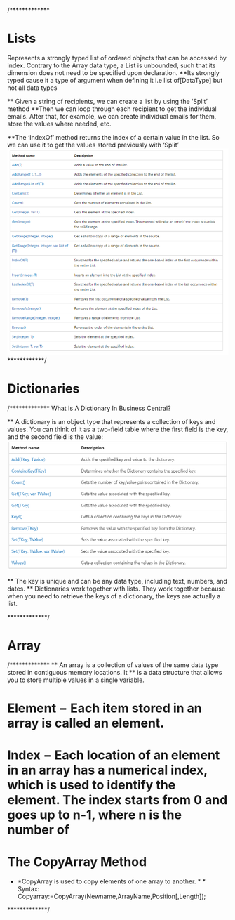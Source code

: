 /*************
# Lists
Represents a strongly typed list of ordered objects that can be accessed by index. Contrary to the Array data type, a List is unbounded, such that its dimension does
 not need to be specified upon declaration.
**Its strongly typed cause it a type of argument when defining it i.e list of[DataType] but not all data types

** Given a string of recipients, we can create a list by using the ‘Split’ method
**Then we can loop through each recipient to get the individual emails. After that, for example, we can create individual emails for them, store the values where needed, etc.

**The ‘IndexOf’ method returns the index of a certain value in the list. So we can use it to get the values stored previously with ‘Split’
![alt text](image.png)
************/

# Dictionaries
/*************
What Is A Dictionary In Business Central?

** A dictionary is an object type that represents a collection of keys and values. You can think of it as a two-field table where the first field is the key, and the second field is the value:
![alt text](image-1.png)

** The key is unique and can be any data type, including text, numbers, and dates.
** Dictionaries work together with lists. They work together because when you need to retrieve the keys of a dictionary, the keys are actually a list.

*************/  

# Array

/*************
** An array is a collection of values of the same data type stored in contiguous memory locations. It
** is a data structure that allows you to store multiple values in a single variable.
# Element − Each item stored in an array is called an element.
# Index − Each location of an element in an array has a numerical index, which is used to identify the element. The index starts from 0 and goes up to n-1, where n is the number of
# The CopyArray Method
* *CopyArray is used to copy elements of one array to another.
            * * Syntax: Copyarray:=CopyArray(Newname,ArrayName,Position[,Length]);

*************/